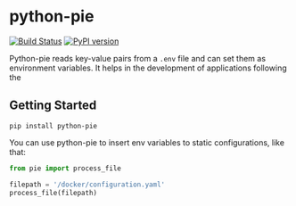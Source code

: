 # python-pie

[![Build Status](https://github.com/igorMIA/python-pie/actions/workflows/tests.yaml/badge.svg)](https://github.com/igorMIA/python-pie/actions/workflows/tests.yaml)
[![PyPI version](https://badge.fury.io/py/python-pie.svg)](https://badge.fury.io/py/python-pie)

Python-pie reads key-value pairs from a `.env` file and can set them as environment
variables. It helps in the development of applications following the

## Getting Started

```shell
pip install python-pie
```

You can use python-pie to insert env variables to static configurations,
like that:

```python
from pie import process_file

filepath = '/docker/configuration.yaml'
process_file(filepath)
```
